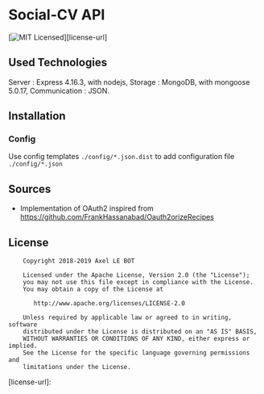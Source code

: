 # Social-CV API
[![MIT Licensed][license-image]][license-url]

## Used Technologies
Server : Express 4.16.3, with nodejs,
Storage : MongoDB, with mongoose 5.0.17,
Communication : JSON.

## Installation

### Config
Use config templates `./config/*.json.dist` to add configuration file `./config/*.json`

## Sources
- Implementation of OAuth2 inspired from <https://github.com/FrankHassanabad/Oauth2orizeRecipes>

## License

```
    Copyright 2018-2019 Axel LE BOT

    Licensed under the Apache License, Version 2.0 (the "License");
    you may not use this file except in compliance with the License.
    You may obtain a copy of the License at

       http://www.apache.org/licenses/LICENSE-2.0

    Unless required by applicable law or agreed to in writing, software
    distributed under the License is distributed on an "AS IS" BASIS,
    WITHOUT WARRANTIES OR CONDITIONS OF ANY KIND, either express or implied.
    See the License for the specific language governing permissions and
    limitations under the License.
```

[license-image]: https://img.shields.io/badge/license-Apache%202-blue.svg
[license-url]: 